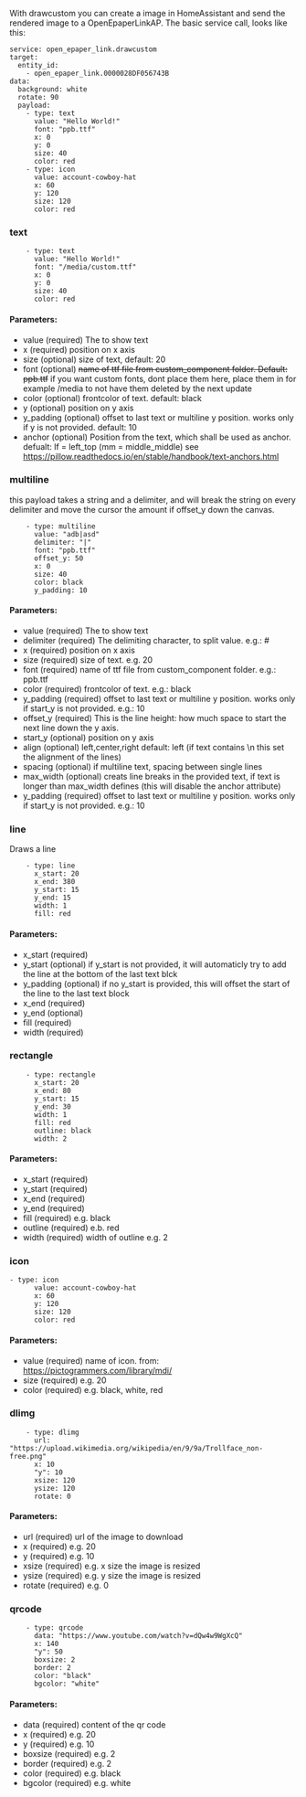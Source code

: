 With drawcustom you can create a image in HomeAssistant and send the rendered image to a OpenEpaperLinkAP.
The basic service call, looks like this:
```
service: open_epaper_link.drawcustom
target:
  entity_id:
    - open_epaper_link.0000028DF056743B
data:
  background: white
  rotate: 90
  payload:
    - type: text
      value: "Hello World!"
      font: "ppb.ttf"
      x: 0
      y: 0
      size: 40
      color: red
    - type: icon
      value: account-cowboy-hat
      x: 60
      y: 120
      size: 120
      color: red
```
### text
```
    - type: text
      value: "Hello World!"
      font: "/media/custom.ttf"
      x: 0
      y: 0
      size: 40
      color: red
```
#### Parameters:
- value (required) The to show text
- x (required) position on x axis
- size (optional) size of text, default: 20
- font (optional) ~~name of ttf file from custom_component folder. Default: ppb.ttf~~ if you want custom fonts, dont place them here, place them in for example /media to not have them deleted by the next update
- color (optional) frontcolor of text. default: black
- y (optional) position on y axis
- y_padding (optional) offset to last text or multiline y position. works only if y is not provided. default: 10
- anchor (optional) Position from the text, which shall be used as anchor. defualt: lf = left_top (mm = middle_middle) see https://pillow.readthedocs.io/en/stable/handbook/text-anchors.html

### multiline
this payload takes a string and a delimiter, and will break the string on every delimiter and move the cursor the amount if offset_y down the canvas.
```
    - type: multiline
      value: "adb|asd"
      delimiter: "|"
      font: "ppb.ttf"
      offset_y: 50
      x: 0
      size: 40
      color: black
      y_padding: 10
```
#### Parameters:
- value (required) The to show text
- delimiter (required) The delimiting character, to split value. e.g.: #
- x (required) position on x axis
- size (required) size of text. e.g. 20
- font (required) name of ttf file from custom_component folder. e.g.: ppb.ttf
- color (required) frontcolor of text. e.g.: black
- y_padding (required) offset to last text or multiline y position. works only if start_y is not provided. e.g.: 10
- offset_y (required) This is the line height: how much space to start the next line down the y axis.
- start_y (optional) position on y axis
- align (optional) left,center,right default: left (if text contains \n this set the alignment of the lines)
- spacing (optional) if multiline text, spacing between single lines
- max_width (optional) creats line breaks in the provided text, if text is longer than max_width defines (this will disable the anchor attribute)
- y_padding (required) offset to last text or multiline y position. works only if start_y is not provided. e.g.: 10

### line
Draws a line
```
    - type: line
      x_start: 20 
      x_end: 380
      y_start: 15
      y_end: 15
      width: 1
      fill: red
```
#### Parameters:
- x_start (required)
- y_start (optional) if y_start is not provided, it will automaticly try to add the line at the bottom of the last text blck
- y_padding (optional) if no y_start is provided, this will offset the start of the line to the last text block
- x_end (required)
- y_end (optional)
- fill (required)
- width (required)

### rectangle
```
    - type: rectangle
      x_start: 20 
      x_end: 80
      y_start: 15
      y_end: 30
      width: 1
      fill: red
      outline: black
      width: 2
```
#### Parameters:
- x_start (required)
- y_start (required)
- x_end (required)
- y_end (required)
- fill (required) e.g. black
- outline (required) e.b. red
- width (required) width of outline e.g. 2

### icon
```
- type: icon
      value: account-cowboy-hat
      x: 60
      y: 120
      size: 120
      color: red
```
#### Parameters:
- value (required) name of icon. from: https://pictogrammers.com/library/mdi/
- size (required) e.g. 20
- color (required)  e.g. black, white, red

### dlimg
```
    - type: dlimg
      url: "https://upload.wikimedia.org/wikipedia/en/9/9a/Trollface_non-free.png"
      x: 10
      "y": 10
      xsize: 120
      ysize: 120
      rotate: 0
```
#### Parameters:
- url (required) url of the image to download
- x (required) e.g. 20
- y (required)  e.g. 10
- xsize (required)  e.g. x size the image is resized 
- ysize (required)  e.g. y size the image is resized 
- rotate (required)  e.g. 0

### qrcode
```
    - type: qrcode
      data: "https://www.youtube.com/watch?v=dQw4w9WgXcQ"
      x: 140
      "y": 50
      boxsize: 2
      border: 2
      color: "black"
      bgcolor: "white"
```
#### Parameters:
- data (required) content of the qr code
- x (required) e.g. 20
- y (required)  e.g. 10
- boxsize (required)  e.g. 2
- border (required)  e.g. 2
- color (required)  e.g. black
- bgcolor (required)  e.g. white
